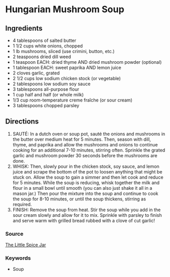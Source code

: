 # Hungarian Mushroom Soup

## Ingredients

- 4 tablespoons of salted butter
- 1 1/2 cups white onions, chopped
- 1 lb mushrooms, sliced (use crimini, button, etc.)
- 2 teaspoons dried dill weed
- 1 teaspoon EACH: dried thyme AND dried mushroom powder (optional)
- 1 tablespoon EACH: sweet paprika AND lemon juice
- 2 cloves garlic, grated
- 2 1/2 cups low sodium chicken stock (or vegetable)
- 2 tablespoons low sodium soy sauce
- 3 tablespoons all-purpose flour
- 1 cup half and half (or whole milk)
- 1/3 cup room-temperature creme fraîche (or sour cream)
- 3 tablespoons chopped parsley

## Directions

1. SAUTÉ: In a dutch oven or soup pot, sauté the onions and mushrooms in the
   butter over medium heat for 5 minutes. Then, season with dill, thyme, and
   paprika and allow the mushrooms and onions to continue cooking for an
   additional 7-10 minutes, stirring often. Sprinkle the grated garlic and
   mushroom powder 30 seconds before the mushrooms are done.
1. WHISK: Then, slowly pour in the chicken stock, soy sauce, and lemon juice
   and scrape the bottom of the pot to loosen anything that might be stuck on.
   Allow the soup to gain a simmer and then let cook and reduce for 5 minutes.
   While the soup is reducing, whisk together the milk and flour in a small
   bowl until smooth (you can also just shake it all in a mason jar.) Then pour
   the mixture into the soup and continue to cook the soup for 8-10 minutes, or
   until the soup thickens, stirring as required.
1. FINISH: Remove the soup from heat. Stir the soup while you add in the
   sour cream slowly and allow for it to mix. Sprinkle with parsley to
   finish and serve warm with grilled bread rubbed with a clove of cut
   garlic!

### Source

[The Little Spice Jar](https://littlespicejar.com/hungarian-mushroom-soup/)

### Keywords

- Soup
